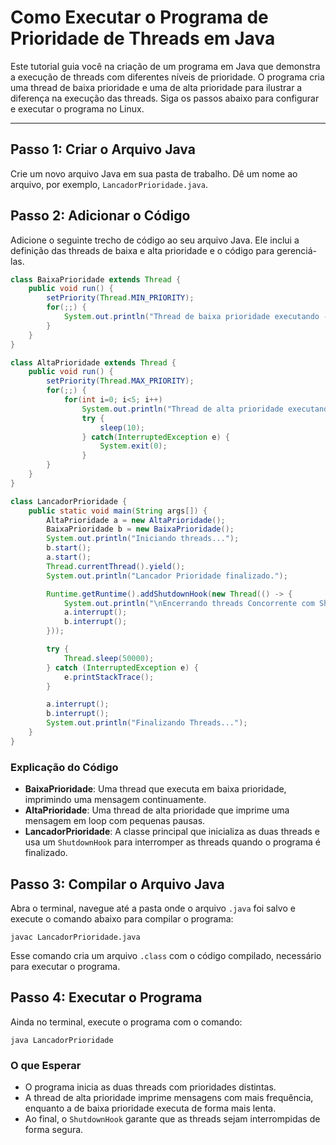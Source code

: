 Como Executar o Programa de Prioridade de Threads em Java
=========================================================

Este tutorial guia você na criação de um programa em Java que demonstra a execução de threads com diferentes níveis de prioridade. O programa cria uma thread de baixa prioridade e uma de alta prioridade para ilustrar a diferença na execução das threads. Siga os passos abaixo para configurar e executar o programa no Linux.

* * * * *

Passo 1: Criar o Arquivo Java
-----------------------------

Crie um novo arquivo Java em sua pasta de trabalho. Dê um nome ao arquivo, por exemplo, `LancadorPrioridade.java`.

Passo 2: Adicionar o Código
---------------------------

Adicione o seguinte trecho de código ao seu arquivo Java. Ele inclui a definição das threads de baixa e alta prioridade e o código para gerenciá-las.

```java
class BaixaPrioridade extends Thread {
    public void run() {
        setPriority(Thread.MIN_PRIORITY);
        for(;;) {
            System.out.println("Thread de baixa prioridade executando -> 1");
        }
    }
}

class AltaPrioridade extends Thread {
    public void run() {
        setPriority(Thread.MAX_PRIORITY);
        for(;;) {
            for(int i=0; i<5; i++)
                System.out.println("Thread de alta prioridade executando -> 10");
                try {
                    sleep(10);
                } catch(InterruptedException e) {
                    System.exit(0);
                }
        }
    }
}

class LancadorPrioridade {
    public static void main(String args[]) {
        AltaPrioridade a = new AltaPrioridade();
        BaixaPrioridade b = new BaixaPrioridade();
        System.out.println("Iniciando threads...");
        b.start();
        a.start();
        Thread.currentThread().yield();
        System.out.println("Lancador Prioridade finalizado.");

        Runtime.getRuntime().addShutdownHook(new Thread(() -> {
            System.out.println("\nEncerrando threads Concorrente com ShutdownHook...");
            a.interrupt();
            b.interrupt();
        }));

        try {
            Thread.sleep(50000);
        } catch (InterruptedException e) {
            e.printStackTrace();
        }

        a.interrupt();
        b.interrupt();
        System.out.println("Finalizando Threads...");
    }
}
````
### Explicação do Código

-   **BaixaPrioridade**: Uma thread que executa em baixa prioridade, imprimindo uma mensagem continuamente.
-   **AltaPrioridade**: Uma thread de alta prioridade que imprime uma mensagem em loop com pequenas pausas.
-   **LancadorPrioridade**: A classe principal que inicializa as duas threads e usa um `ShutdownHook` para interromper as threads quando o programa é finalizado.

Passo 3: Compilar o Arquivo Java
--------------------------------

Abra o terminal, navegue até a pasta onde o arquivo `.java` foi salvo e execute o comando abaixo para compilar o programa:

`javac LancadorPrioridade.java`

Esse comando cria um arquivo `.class` com o código compilado, necessário para executar o programa.

Passo 4: Executar o Programa
----------------------------

Ainda no terminal, execute o programa com o comando:

`java LancadorPrioridade`

### O que Esperar

-   O programa inicia as duas threads com prioridades distintas.
-   A thread de alta prioridade imprime mensagens com mais frequência, enquanto a de baixa prioridade executa de forma mais lenta.
-   Ao final, o `ShutdownHook` garante que as threads sejam interrompidas de forma segura.
